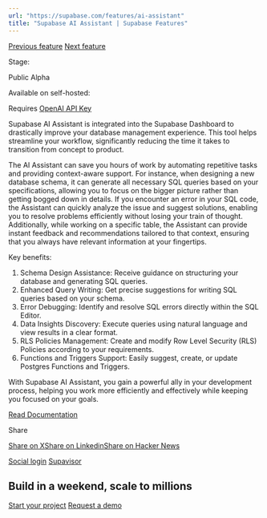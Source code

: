 ```yaml
---
url: "https://supabase.com/features/ai-assistant"
title: "Supabase AI Assistant | Supabase Features"
---
```


[Previous feature](https://supabase.com/features/social-login) [Next feature](https://supabase.com/features/supavisor)

Stage:

Public Alpha

Available on self-hosted:

Requires [OpenAI API Key](https://platform.openai.com/docs/quickstart#create-and-export-an-api-key:/platform.openai.com/api-keys)

Supabase AI Assistant is integrated into the Supabase Dashboard to drastically improve your database management experience. This tool helps streamline your workflow, significantly reducing the time it takes to transition from concept to product.

The AI Assistant can save you hours of work by automating repetitive tasks and providing context-aware support. For instance, when designing a new database schema, it can generate all necessary SQL queries based on your specifications, allowing you to focus on the bigger picture rather than getting bogged down in details. If you encounter an error in your SQL code, the Assistant can quickly analyze the issue and suggest solutions, enabling you to resolve problems efficiently without losing your train of thought. Additionally, while working on a specific table, the Assistant can provide instant feedback and recommendations tailored to that context, ensuring that you always have relevant information at your fingertips.

Key benefits:

1. Schema Design Assistance: Receive guidance on structuring your database and generating SQL queries.
2. Enhanced Query Writing: Get precise suggestions for writing SQL queries based on your schema.
3. Error Debugging: Identify and resolve SQL errors directly within the SQL Editor.
4. Data Insights Discovery: Execute queries using natural language and view results in a clear format.
5. RLS Policies Management: Create and modify Row Level Security (RLS) Policies according to your requirements.
6. Functions and Triggers Support: Easily suggest, create, or update Postgres Functions and Triggers.

With Supabase AI Assistant, you gain a powerful ally in your development process, helping you work more efficiently and effectively while keeping you focused on your goals.

[Read Documentation](https://supabase.com/blog/supabase-ai-assistant-v2)

Share

[Share on X](https://twitter.com/intent/tweet?url=https%3A%2F%2Fsupabase.com%2Ffeatures%2Fai-assistant&text=Supabase%20AI%20Assistant%20%7C%20Supabase%20Features)[Share on Linkedin](https://www.linkedin.com/shareArticle?url=https%3A%2F%2Fsupabase.com%2Ffeatures%2Fai-assistant&text=Supabase%20AI%20Assistant%20%7C%20Supabase%20Features)[Share on Hacker News](https://news.ycombinator.com/submitlink?u=https%3A%2F%2Fsupabase.com%2Ffeatures%2Fai-assistant&t=Supabase%20AI%20Assistant%20%7C%20Supabase%20Features)

[Social login](https://supabase.com/features/social-login) [Supavisor](https://supabase.com/features/supavisor)

## Build in a weekend, scale to millions

[Start your project](https://supabase.com/dashboard) [Request a demo](https://supabase.com/contact/sales)